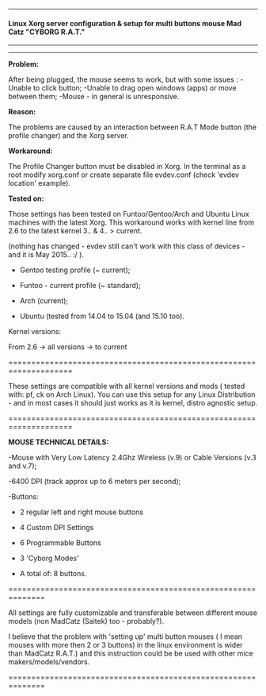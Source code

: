 ***

#### Linux Xorg server configuration & setup for multi buttons mouse Mad Catz "CYBORG R.A.T."
------------------------------------------------------------------------

----------
**Problem:**

After being plugged, the mouse seems to work, but with some issues :
-Unable to click button;
-Unable to drag open windows (apps) or move between them;
-Mouse - in general is unresponsive.

**Reason:** 

The problems are caused by an interaction between R.A.T Mode button (the profile changer) and the Xorg server. 

**Workaround:** 

The Profile Changer button must be disabled in Xorg. In the terminal as a root modify xorg.conf or create separate file evdev.conf (check 'evdev location' example).

**Tested on:**

Those settings has been tested on Funtoo/Gentoo/Arch and Ubuntu Linux machines with the latest Xorg. This workaround works with kernel line from 2.6 to the latest kernel 3.. & 4.. > current. 

(nothing has changed - evdev still can't work with this class of devices - and it is May 2015.. :/ ).

* Gentoo testing profile (~ current);

* Funtoo - current profile (~ standard);

* Arch (current);

* Ubuntu (tested from 14.04 to 15.04 (and 15.10 too).

Kernel versions: 

From 2.6 -> all versions -> to current

====================================================================

These settings are compatible with all kernel versions and mods ( tested with: pf, ck on Arch Linux). You can use this setup for any Linux Distribution - and in most cases it should just works as it is kernel, distro agnostic setup.

====================================================================

**MOUSE TECHNICAL DETAILS:**

-Mouse with Very Low Latency 2.4Ghz Wireless (v.9) or Cable Versions (v.3 and v.7);

-6400 DPI (track approx up to 6 meters per second);

-Buttons:

* 2 regular left and right mouse buttons

* 4 Custom DPI Settings

* 6 Programmable Buttons

* 3 'Cyborg Modes'

* A total of: 8 buttons.

==============================================================

All settings are fully customizable and transferable between different mouse models (non MadCatz (Saitek) too - probably?).

I believe that the problem with 'setting up' multi button mouses ( I mean mouses with more then 2 or 3 buttons) in the linux environment is wider than MadCatz R.A.T.) and this instruction could be be used with other mice makers/models/vendors.

==============================================================

